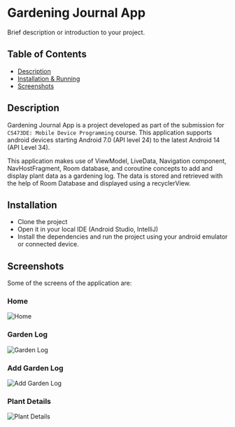 
# Gardening Journal App

Brief description or introduction to your project.

## Table of Contents

- [Description](#description)
- [Installation & Running](#installation)
- [Screenshots](#screenshots)

## Description

Gardening Journal App is a project developed as part of the submission for `CS473DE: Mobile Device Programming` course. This application supports android devices starting Android 7.0 (API level 24) to the latest Android 14 (API Level 34).

This application makes use of ViewModel, LiveData, Navigation component, NavHostFragment, Room database, and coroutine concepts to add and display plant data as a gardening log. The data is stored and retrieved with the help of Room Database and displayed using a recyclerView.

## Installation

- Clone the project
- Open it in your local IDE (Android Studio, IntelliJ)
- Install the dependencies and run the project using your android emulator or connected device.

## Screenshots

Some of the screens of the application are:

### Home

![Home](screens/gja-home.png)

### Garden Log

![Garden Log](/screens/gja-log.png)

### Add Garden Log

![Add Garden Log](/screens/gja-log-add.png)

### Plant Details

![Plant Details](/screens/gja-plant-details.png)

